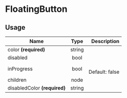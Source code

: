 <!--
This is an auto-generated markdown.
You can change it in "src/molecules/FloatingButton.jsx" and run build:docs to update this file.
-->

# FloatingButton

## Usage

| Name                         |  Type  |        Description |
| ---------------------------- | :----: | -----------------: |
| color **(required)**         | string |
| disabled                     |  bool  |
| inProgress                   |  bool  | <br>Default: false |
| children                     |  node  |
| disabledColor **(required)** | string |
